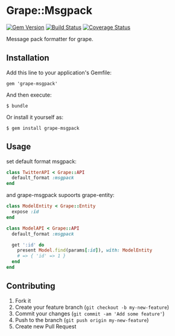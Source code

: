 # Grape::Msgpack

[![Gem Version](https://badge.fury.io/rb/grape-msgpack.png)](http://badge.fury.io/rb/grape-msgpack) [![Build Status](https://travis-ci.org/rosylilly/grape-msgpack.png?branch=master)](https://travis-ci.org/rosylilly/grape-msgpack) [![Coverage Status](https://coveralls.io/repos/rosylilly/grape-msgpack/badge.png?branch=master)](https://coveralls.io/r/rosylilly/grape-msgpack?branch=master)

Message pack formatter for grape.

## Installation

Add this line to your application's Gemfile:

    gem 'grape-msgpack'

And then execute:

    $ bundle

Or install it yourself as:

    $ gem install grape-msgpack

## Usage

set default format msgpack:

```ruby
class TwitterAPI < Grape::API
  default_format :msgpack
end
```

and grape-msgpack supoorts grape-entity:

```ruby
class ModelEntity < Grape::Entity
  expose :id
end

class ModelAPI < Grape::API
  default_format :msgpack

  get ':id' do
    present Model.find(params[:id]), with: ModelEntity
    # => { 'id' => 1 }
  end
end
```

## Contributing

1. Fork it
2. Create your feature branch (`git checkout -b my-new-feature`)
3. Commit your changes (`git commit -am 'Add some feature'`)
4. Push to the branch (`git push origin my-new-feature`)
5. Create new Pull Request
